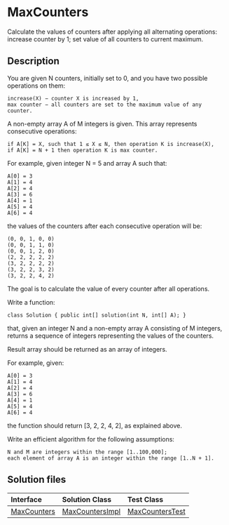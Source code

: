 # MaxCounters

Calculate the values of counters after applying all alternating operations: increase counter by 1; set value of all counters to current maximum.

## Description

You are given N counters, initially set to 0, and you have two possible operations on them:

	increase(X) − counter X is increased by 1,
	max counter − all counters are set to the maximum value of any counter.

A non-empty array A of M integers is given. This array represents consecutive operations:

	if A[K] = X, such that 1 ≤ X ≤ N, then operation K is increase(X),
	if A[K] = N + 1 then operation K is max counter.

For example, given integer N = 5 and array A such that:

    A[0] = 3
    A[1] = 4
    A[2] = 4
    A[3] = 6
    A[4] = 1
    A[5] = 4
    A[6] = 4

the values of the counters after each consecutive operation will be:

    (0, 0, 1, 0, 0)
    (0, 0, 1, 1, 0)
    (0, 0, 1, 2, 0)
    (2, 2, 2, 2, 2)
    (3, 2, 2, 2, 2)
    (3, 2, 2, 3, 2)
    (3, 2, 2, 4, 2)

The goal is to calculate the value of every counter after all operations.

Write a function:

	class Solution { public int[] solution(int N, int[] A); }

that, given an integer N and a non-empty array A consisting of M integers, returns a sequence of integers representing the values of the counters.

Result array should be returned as an array of integers.

For example, given:

    A[0] = 3
    A[1] = 4
    A[2] = 4
    A[3] = 6
    A[4] = 1
    A[5] = 4
    A[6] = 4

the function should return [3, 2, 2, 4, 2], as explained above.

Write an efficient algorithm for the following assumptions:

	N and M are integers within the range [1..100,000];
	each element of array A is an integer within the range [1..N + 1].

## Solution files

|  Interface | Solution Class  | Test Class  |
| :------------ | :------------ | :------------ |
| [MaxCounters](../../../src/main/java/com/iamandu/codechallenger/problems/codility/countingelements/MaxCounters.java)  |  [MaxCountersImpl](../../../src/main/java/com/iamandu/codechallenger/solutions/wescley/codility/countingelements/MaxCountersImpl.java) | [MaxCountersTest](../../../src/test/java/com/iamandu/codechallenger/solutions/wescley/codility/countingelements/MaxCountersTest.java)  |

